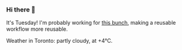 ### Hi there :wave:

It's Tuesday! I'm probably working for [this bunch](https://github.com/kohofinancial), making a reusable workflow more reusable.

Weather in Toronto: partly cloudy, at +4°C.
